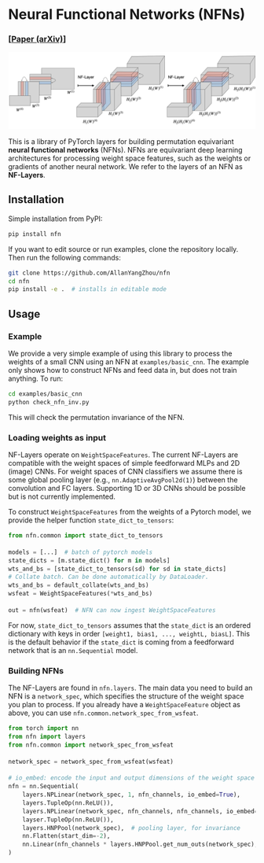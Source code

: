 # Neural Functional Networks (NFNs)
### [[Paper (arXiv)](https://arxiv.org/abs/2302.14040)]

![Diagram of NFN](/imgs/diagram.png)

This is a library of PyTorch layers for building permutation equivariant **neural functional networks** (NFNs). NFNs are equivariant deep learning architectures for processing weight space features, such as the weights or gradients of another neural network. We refer to the layers of an NFN as **NF-Layers**.

## Installation
Simple installation from PyPI:
```bash
pip install nfn
```
If you want to edit source or run examples, clone the repository locally. Then run the following commands:
```bash
git clone https://github.com/AllanYangZhou/nfn
cd nfn
pip install -e .  # installs in editable mode
```

## Usage

### Example
We provide a very simple example of using this library to process the weights of a small CNN using an NFN at `examples/basic_cnn`. The example only shows how to construct NFNs and feed data in, but does not train anything. To run:
```bash
cd examples/basic_cnn
python check_nfn_inv.py
```
This will check the permutation invariance of the NFN.

### Loading weights as input
NF-Layers operate on `WeightSpaceFeatures`. The current NF-Layers are compatible with the weight spaces of simple feedforward MLPs and 2D (image) CNNs. For weight spaces of CNN classifiers we assume there is some global pooling layer (e.g., `nn.AdaptiveAvgPool2d(1)`) between the convolution and FC layers. Supporting 1D or 3D CNNs should be possible but is not currently implemented.

To construct `WeightSpaceFeatures` from the weights of a Pytorch model, we provide the helper function `state_dict_to_tensors`:
```python
from nfn.common import state_dict_to_tensors

models = [...]  # batch of pytorch models
state_dicts = [m.state_dict() for m in models]
wts_and_bs = [state_dict_to_tensors(sd) for sd in state_dicts]
# Collate batch. Can be done automatically by DataLoader.
wts_and_bs = default_collate(wts_and_bs)
wsfeat = WeightSpaceFeatures(*wts_and_bs)

out = nfn(wsfeat)  # NFN can now ingest WeightSpaceFeatures
```
For now, `state_dict_to_tensors` assumes that the `state_dict` is an ordered dictionary with keys in order `[weight1, bias1, ..., weightL, biasL]`. This is the default behavior if the `state_dict` is coming from a feedforward network that is an `nn.Sequential` model.

### Building NFNs
The NF-Layers are found in `nfn.layers`. The main data you need to build an NFN is a `network_spec`, which specifies the structure of the weight space you plan to process. If you already have a `WeightSpaceFeature` object as above, you can use `nfn.common.network_spec_from_wsfeat`.

```python
from torch import nn
from nfn import layers
from nfn.common import network_spec_from_wsfeat

network_spec = network_spec_from_wsfeat(wsfeat)

# io_embed: encode the input and output dimensions of the weight space feature
nfn = nn.Sequential(
    layers.NPLinear(network_spec, 1, nfn_channels, io_embed=True),
    layers.TupleOp(nn.ReLU()),
    layers.NPLinear(network_spec, nfn_channels, nfn_channels, io_embed=True),
    layser.TupleOp(nn.ReLU()),
    layers.HNPPool(network_spec),  # pooling layer, for invariance
    nn.Flatten(start_dim=-2),
    nn.Linear(nfn_channels * layers.HNPPool.get_num_outs(network_spec), 1)
)
```